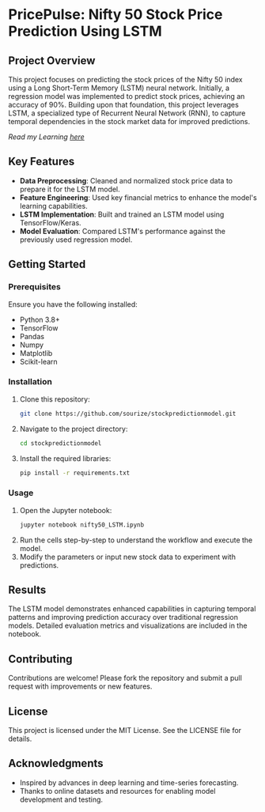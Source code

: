 # PricePulse: Nifty 50 Stock Price Prediction Using LSTM

## Project Overview
This project focuses on predicting the stock prices of the Nifty 50 index using a Long Short-Term Memory (LSTM) neural network. Initially, a regression model was implemented to predict stock prices, achieving an accuracy of 90%. Building upon that foundation, this project leverages LSTM, a specialized type of Recurrent Neural Network (RNN), to capture temporal dependencies in the stock market data for improved predictions.

_Read my Learning [here](https://sourish.xyz/blog/predicting-nifty50-stock-prices-with-lstm)_

## Key Features
- **Data Preprocessing**: Cleaned and normalized stock price data to prepare it for the LSTM model.
- **Feature Engineering**: Used key financial metrics to enhance the model's learning capabilities.
- **LSTM Implementation**: Built and trained an LSTM model using TensorFlow/Keras.
- **Model Evaluation**: Compared LSTM's performance against the previously used regression model.

## Getting Started

### Prerequisites
Ensure you have the following installed:
- Python 3.8+
- TensorFlow
- Pandas
- Numpy
- Matplotlib
- Scikit-learn

### Installation
1. Clone this repository:
   ```bash
   git clone https://github.com/sourize/stockpredictionmodel.git
   ```
2. Navigate to the project directory:
   ```bash
   cd stockpredictionmodel
   ```
3. Install the required libraries:
   ```bash
   pip install -r requirements.txt
   ```

### Usage
1. Open the Jupyter notebook:
   ```bash
   jupyter notebook nifty50_LSTM.ipynb
   ```
2. Run the cells step-by-step to understand the workflow and execute the model.
3. Modify the parameters or input new stock data to experiment with predictions.

## Results
The LSTM model demonstrates enhanced capabilities in capturing temporal patterns and improving prediction accuracy over traditional regression models. Detailed evaluation metrics and visualizations are included in the notebook.

## Contributing
Contributions are welcome! Please fork the repository and submit a pull request with improvements or new features.

## License
This project is licensed under the MIT License. See the LICENSE file for details.

## Acknowledgments
- Inspired by advances in deep learning and time-series forecasting.
- Thanks to online datasets and resources for enabling model development and testing.

